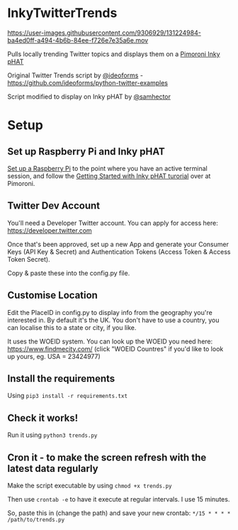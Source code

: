 # InkyTwitterTrends

https://user-images.githubusercontent.com/9306929/131224984-ba4ed0ff-a494-4b6b-84ee-f726e7e35a6e.mov

Pulls locally trending Twitter topics and displays them on a [Pimoroni Inky pHAT](https://shop.pimoroni.com/products/inky-phat)

Original Twitter Trends script by [@ideoforms](https://github.com/ideoforms/) - https://github.com/ideoforms/python-twitter-examples

Script modified to display on Inky pHAT by [@samhector](https://twitter.com/samhector)

# Setup

## Set up Raspberry Pi and Inky pHAT

[Set up a Raspberry Pi](https://projects.raspberrypi.org/en/projects/raspberry-pi-setting-up) to the point where you have an active terminal session, and follow the [Getting Started with Inky pHAT turorial](https://learn.pimoroni.com/tutorial/sandyj/getting-started-with-inky-phat) over at Pimoroni. 

## Twitter Dev Account

You'll need a Developer Twitter account. You can apply for access here: https://developer.twitter.com 

Once that's been approved, set up a new App and generate your Consumer Keys (API Key & Secret) and Authentication Tokens (Access Token & Access Token Secret). 

Copy & paste these into the config.py file.

## Customise Location

Edit the PlaceID in config.py to display info from the geography you're interested in. By default it's the UK. You don't have to use a country, you can localise this to a state or city, if you like. 

It uses the WOEID system. You can look up the WOEID you need here: https://www.findmecity.com/ (click "WOEID Countres" if you'd like to look up yours, eg. USA = 23424977)

## Install the requirements

Using `pip3 install -r requirements.txt`

## Check it works!

Run it using `python3 trends.py`

## Cron it - to make the screen refresh with the latest data regularly

Make the script executable by using `chmod +x trends.py`

Then use `crontab -e` to have it execute at regular intervals. I use 15 minutes. 

So, paste this in (change the path) and save your new crontab: `*/15 * * * * /path/to/trends.py`
